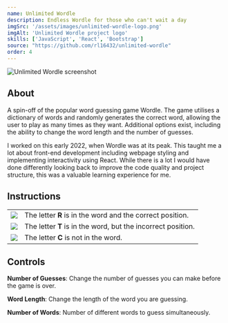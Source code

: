 ```yaml
---
name: Unlimited Wordle
description: Endless Wordle for those who can't wait a day
imgSrc: '/assets/images/unlimited-wordle-logo.png'
imgAlt: 'Unlimited Wordle project logo'
skills: ['JavaScript', 'React', 'Bootstrap']
source: "https://github.com/rl16432/unlimited-wordle"
order: 4
---
```


![Unlimited Wordle screenshot](/assets/images/unlimited-wordle-1.gif)
## About

A spin-off of the popular word guessing game Wordle. The game utilises a dictionary of words and randomly generates the correct word, allowing the user to play as many times as they want. Additional options exist, including the ability to change the word length and the number of guesses.

I worked on this early 2022, when Wordle was at its peak. This taught me a lot about front-end development including webpage styling and implementing interactivity using React. While there is a lot I would have done differently looking back to improve the code quality and project structure, this was a valuable learning experience for me.

## Instructions 

<table>
  <tr>
    <td>
      <img style="border: none;" src="https://user-images.githubusercontent.com/65014987/172281768-47c4c131-b235-4c12-915a-44014a38268c.png">
    </td>
    <td style="vertical-align:middle;">
      The letter <strong>R</strong> is in the word and the correct position.
    </td>
  </tr>
  <tr>
    <td>
      <img style="border: none;" src="https://user-images.githubusercontent.com/65014987/172281711-6efbb135-432c-429a-9db6-90975f7cd80a.png">
    </td>
    <td style="vertical-align:middle;">
      The letter <strong>T</strong> is in the word, but the incorrect position.
    </td>
  </tr>
  <tr>
    <td>
      <img style="border: none;" src="https://user-images.githubusercontent.com/65014987/172520114-bacf2761-54b0-4506-a866-f2f94f8eb811.png">
    </td>
    <td style="vertical-align:middle;">
      The letter <strong>C</strong> is not in the word.
    </td>
  </tr>
</table>

## Controls

**Number of Guesses**: Change the number of guesses you can make before the game is over.

**Word Length**: Change the length of the word you are guessing.

**Number of Words**: Number of different words to guess simultaneously.
